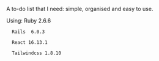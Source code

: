 A to-do list that I need: simple, organised and easy to use.

Using:
      Ruby 2.6.6

      Rails  6.0.3

      React 16.13.1

      Tailwindcss 1.8.10
